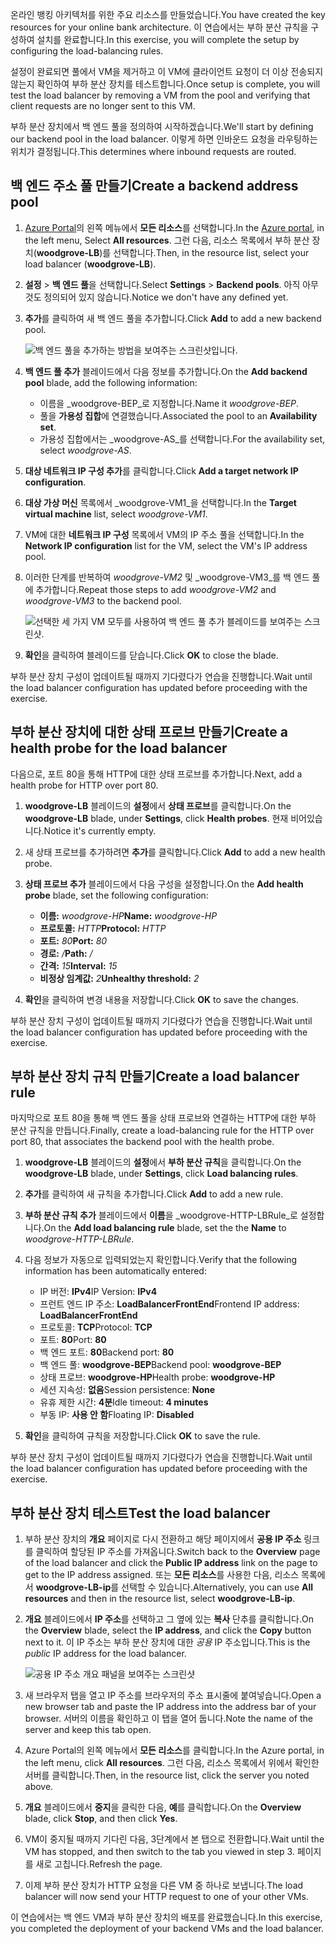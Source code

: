 <span data-ttu-id="d1223-101">온라인 뱅킹 아키텍처를 위한 주요 리소스를 만들었습니다.</span><span class="sxs-lookup"><span data-stu-id="d1223-101">You have created the key resources for your online bank architecture.</span></span> <span data-ttu-id="d1223-102">이 연습에서는 부하 분산 규칙을 구성하여 설치를 완료합니다.</span><span class="sxs-lookup"><span data-stu-id="d1223-102">In this exercise, you will complete the setup by configuring the load-balancing rules.</span></span>

<span data-ttu-id="d1223-103">설정이 완료되면 풀에서 VM을 제거하고 이 VM에 클라이언트 요청이 더 이상 전송되지 않는지 확인하여 부하 분산 장치를 테스트합니다.</span><span class="sxs-lookup"><span data-stu-id="d1223-103">Once setup is complete, you will test the load balancer by removing a VM from the pool and verifying that client requests are no longer sent to this VM.</span></span>

<span data-ttu-id="d1223-104">부하 분산 장치에서 백 엔드 풀을 정의하여 시작하겠습니다.</span><span class="sxs-lookup"><span data-stu-id="d1223-104">We'll start by defining our backend pool in the load balancer.</span></span> <span data-ttu-id="d1223-105">이렇게 하면 인바운드 요청을 라우팅하는 위치가 결정됩니다.</span><span class="sxs-lookup"><span data-stu-id="d1223-105">This determines where inbound requests are routed.</span></span>

## <a name="create-a-backend-address-pool"></a><span data-ttu-id="d1223-106">백 엔드 주소 풀 만들기</span><span class="sxs-lookup"><span data-stu-id="d1223-106">Create a backend address pool</span></span>

1. <span data-ttu-id="d1223-107">[Azure Portal](https://portal.azure.com/learn.docs.microsoft.com?azure-portal=true)의 왼쪽 메뉴에서 **모든 리소스**를 선택합니다.</span><span class="sxs-lookup"><span data-stu-id="d1223-107">In the [Azure portal](https://portal.azure.com/learn.docs.microsoft.com?azure-portal=true), in the left menu, Select **All resources**.</span></span> <span data-ttu-id="d1223-108">그런 다음, 리소스 목록에서 부하 분산 장치(**woodgrove-LB**)를 선택합니다.</span><span class="sxs-lookup"><span data-stu-id="d1223-108">Then, in the resource list, select your load balancer (**woodgrove-LB**).</span></span>

1. <span data-ttu-id="d1223-109">**설정** > **백 엔드 풀**을 선택합니다.</span><span class="sxs-lookup"><span data-stu-id="d1223-109">Select **Settings** > **Backend pools**.</span></span> <span data-ttu-id="d1223-110">아직 아무 것도 정의되어 있지 않습니다.</span><span class="sxs-lookup"><span data-stu-id="d1223-110">Notice we don't have any defined yet.</span></span>

1. <span data-ttu-id="d1223-111">**추가**를 클릭하여 새 백 엔드 풀을 추가합니다.</span><span class="sxs-lookup"><span data-stu-id="d1223-111">Click **Add** to add a new backend pool.</span></span>

    ![백 엔드 풀을 추가하는 방법을 보여주는 스크린샷입니다.](../media/6-backend-pools.png)

1. <span data-ttu-id="d1223-113">**백 엔드 풀 추가** 블레이드에서 다음 정보를 추가합니다.</span><span class="sxs-lookup"><span data-stu-id="d1223-113">On the **Add backend pool** blade, add the following information:</span></span>
    - <span data-ttu-id="d1223-114">이름을 _woodgrove-BEP_로 지정합니다.</span><span class="sxs-lookup"><span data-stu-id="d1223-114">Name it _woodgrove-BEP_.</span></span>
    - <span data-ttu-id="d1223-115">풀을 **가용성 집합**에 연결했습니다.</span><span class="sxs-lookup"><span data-stu-id="d1223-115">Associated the pool to an **Availability set**.</span></span>
    - <span data-ttu-id="d1223-116">가용성 집합에서는 _woodgrove-AS_를 선택합니다.</span><span class="sxs-lookup"><span data-stu-id="d1223-116">For the availability set, select _woodgrove-AS_.</span></span>

1. <span data-ttu-id="d1223-117">**대상 네트워크 IP 구성 추가**를 클릭합니다.</span><span class="sxs-lookup"><span data-stu-id="d1223-117">Click **Add a target network IP configuration**.</span></span>

1. <span data-ttu-id="d1223-118">**대상 가상 머신** 목록에서 _woodgrove-VM1_을 선택합니다.</span><span class="sxs-lookup"><span data-stu-id="d1223-118">In the **Target virtual machine** list, select _woodgrove-VM1_.</span></span>

1. <span data-ttu-id="d1223-119">VM에 대한 **네트워크 IP 구성** 목록에서 VM의 IP 주소 풀을 선택합니다.</span><span class="sxs-lookup"><span data-stu-id="d1223-119">In the **Network IP configuration** list for the VM, select the VM's IP address pool.</span></span>

1. <span data-ttu-id="d1223-120">이러한 단계를 반복하여 _woodgrove-VM2_ 및 _woodgrove-VM3_를 백 엔드 풀에 추가합니다.</span><span class="sxs-lookup"><span data-stu-id="d1223-120">Repeat those steps to add _woodgrove-VM2_ and _woodgrove-VM3_ to the backend pool.</span></span>

    ![선택한 세 가지 VM 모두를 사용하여 백 엔드 풀 추가 블레이드를 보여주는 스크린샷.](../media/6-add-backend-pool.png)

1. <span data-ttu-id="d1223-122">**확인**을 클릭하여 블레이드를 닫습니다.</span><span class="sxs-lookup"><span data-stu-id="d1223-122">Click **OK** to close the blade.</span></span>

<span data-ttu-id="d1223-123">부하 분산 장치 구성이 업데이트될 때까지 기다렸다가 연습을 진행합니다.</span><span class="sxs-lookup"><span data-stu-id="d1223-123">Wait until the load balancer configuration has updated before proceeding with the exercise.</span></span>

## <a name="create-a-health-probe-for-the-load-balancer"></a><span data-ttu-id="d1223-124">부하 분산 장치에 대한 상태 프로브 만들기</span><span class="sxs-lookup"><span data-stu-id="d1223-124">Create a health probe for the load balancer</span></span>

<span data-ttu-id="d1223-125">다음으로, 포트 80을 통해 HTTP에 대한 상태 프로브를 추가합니다.</span><span class="sxs-lookup"><span data-stu-id="d1223-125">Next, add a health probe for HTTP over port 80.</span></span>

1. <span data-ttu-id="d1223-126">**woodgrove-LB** 블레이드의 **설정**에서 **상태 프로브**를 클릭합니다.</span><span class="sxs-lookup"><span data-stu-id="d1223-126">On the **woodgrove-LB** blade, under **Settings**, click **Health probes**.</span></span> <span data-ttu-id="d1223-127">현재 비어있습니다.</span><span class="sxs-lookup"><span data-stu-id="d1223-127">Notice it's currently empty.</span></span>

1. <span data-ttu-id="d1223-128">새 상태 프로브를 추가하려면 **추가**를 클릭합니다.</span><span class="sxs-lookup"><span data-stu-id="d1223-128">Click **Add** to add a new health probe.</span></span>

1. <span data-ttu-id="d1223-129">**상태 프로브 추가** 블레이드에서 다음 구성을 설정합니다.</span><span class="sxs-lookup"><span data-stu-id="d1223-129">On the **Add health probe** blade, set the following configuration:</span></span>
    - <span data-ttu-id="d1223-130">**이름:** _woodgrove-HP_</span><span class="sxs-lookup"><span data-stu-id="d1223-130">**Name:** _woodgrove-HP_</span></span>
    - <span data-ttu-id="d1223-131">**프로토콜:** _HTTP_</span><span class="sxs-lookup"><span data-stu-id="d1223-131">**Protocol:** _HTTP_</span></span>
    - <span data-ttu-id="d1223-132">**포트:** _80_</span><span class="sxs-lookup"><span data-stu-id="d1223-132">**Port:** _80_</span></span>
    - <span data-ttu-id="d1223-133">**경로:** _/_</span><span class="sxs-lookup"><span data-stu-id="d1223-133">**Path:** _/_</span></span>
    - <span data-ttu-id="d1223-134">**간격:** _15_</span><span class="sxs-lookup"><span data-stu-id="d1223-134">**Interval:** _15_</span></span>
    - <span data-ttu-id="d1223-135">**비정상 임계값:** _2_</span><span class="sxs-lookup"><span data-stu-id="d1223-135">**Unhealthy threshold:** _2_</span></span>

1. <span data-ttu-id="d1223-136">**확인**을 클릭하여 변경 내용을 저장합니다.</span><span class="sxs-lookup"><span data-stu-id="d1223-136">Click **OK** to save the changes.</span></span>

<span data-ttu-id="d1223-137">부하 분산 장치 구성이 업데이트될 때까지 기다렸다가 연습을 진행합니다.</span><span class="sxs-lookup"><span data-stu-id="d1223-137">Wait until the load balancer configuration has updated before proceeding with the exercise.</span></span>

## <a name="create-a-load-balancer-rule"></a><span data-ttu-id="d1223-138">부하 분산 장치 규칙 만들기</span><span class="sxs-lookup"><span data-stu-id="d1223-138">Create a load balancer rule</span></span>

<span data-ttu-id="d1223-139">마지막으로 포트 80을 통해 백 엔드 풀을 상태 프로브와 연결하는 HTTP에 대한 부하 분산 규칙을 만듭니다.</span><span class="sxs-lookup"><span data-stu-id="d1223-139">Finally, create a load-balancing rule for the HTTP over port 80, that associates the backend pool with the health probe.</span></span>

1. <span data-ttu-id="d1223-140">**woodgrove-LB** 블레이드의 **설정**에서 **부하 분산 규칙**을 클릭합니다.</span><span class="sxs-lookup"><span data-stu-id="d1223-140">On the **woodgrove-LB** blade, under **Settings**, click **Load balancing rules**.</span></span>

1. <span data-ttu-id="d1223-141">**추가**를 클릭하여 새 규칙을 추가합니다.</span><span class="sxs-lookup"><span data-stu-id="d1223-141">Click **Add** to add a new rule.</span></span>

1. <span data-ttu-id="d1223-142">**부하 분산 규칙 추가** 블레이드에서 **이름**을 _woodgrove-HTTP-LBRule_로 설정합니다.</span><span class="sxs-lookup"><span data-stu-id="d1223-142">On the **Add load balancing rule** blade, set the the **Name** to _woodgrove-HTTP-LBRule_.</span></span>

1. <span data-ttu-id="d1223-143">다음 정보가 자동으로 입력되었는지 확인합니다.</span><span class="sxs-lookup"><span data-stu-id="d1223-143">Verify that the following information has been automatically entered:</span></span>
    - <span data-ttu-id="d1223-144">IP 버전: **IPv4**</span><span class="sxs-lookup"><span data-stu-id="d1223-144">IP Version: **IPv4**</span></span>
    - <span data-ttu-id="d1223-145">프런트 엔드 IP 주소: **LoadBalancerFrontEnd**</span><span class="sxs-lookup"><span data-stu-id="d1223-145">Frontend IP address: **LoadBalancerFrontEnd**</span></span>
    - <span data-ttu-id="d1223-146">프로토콜: **TCP**</span><span class="sxs-lookup"><span data-stu-id="d1223-146">Protocol: **TCP**</span></span>
    - <span data-ttu-id="d1223-147">포트: **80**</span><span class="sxs-lookup"><span data-stu-id="d1223-147">Port: **80**</span></span>
    - <span data-ttu-id="d1223-148">백 엔드 포트: **80**</span><span class="sxs-lookup"><span data-stu-id="d1223-148">Backend port: **80**</span></span>
    - <span data-ttu-id="d1223-149">백 엔드 풀: **woodgrove-BEP**</span><span class="sxs-lookup"><span data-stu-id="d1223-149">Backend pool: **woodgrove-BEP**</span></span>
    - <span data-ttu-id="d1223-150">상태 프로브: **woodgrove-HP**</span><span class="sxs-lookup"><span data-stu-id="d1223-150">Health probe: **woodgrove-HP**</span></span>
    - <span data-ttu-id="d1223-151">세션 지속성: **없음**</span><span class="sxs-lookup"><span data-stu-id="d1223-151">Session persistence: **None**</span></span>
    - <span data-ttu-id="d1223-152">유휴 제한 시간: **4분**</span><span class="sxs-lookup"><span data-stu-id="d1223-152">Idle timeout: **4 minutes**</span></span>
    - <span data-ttu-id="d1223-153">부동 IP: **사용 안 함**</span><span class="sxs-lookup"><span data-stu-id="d1223-153">Floating IP: **Disabled**</span></span>

1. <span data-ttu-id="d1223-154">**확인**을 클릭하여 규칙을 저장합니다.</span><span class="sxs-lookup"><span data-stu-id="d1223-154">Click **OK** to save the rule.</span></span>

<span data-ttu-id="d1223-155">부하 분산 장치 구성이 업데이트될 때까지 기다렸다가 연습을 진행합니다.</span><span class="sxs-lookup"><span data-stu-id="d1223-155">Wait until the load balancer configuration has updated before proceeding with the exercise.</span></span>

## <a name="test-the-load-balancer"></a><span data-ttu-id="d1223-156">부하 분산 장치 테스트</span><span class="sxs-lookup"><span data-stu-id="d1223-156">Test the load balancer</span></span>

1. <span data-ttu-id="d1223-157">부하 분산 장치의 **개요** 페이지로 다시 전환하고 해당 페이지에서 **공용 IP 주소** 링크를 클릭하여 할당된 IP 주소를 가져옵니다.</span><span class="sxs-lookup"><span data-stu-id="d1223-157">Switch back to the **Overview** page of the load balancer and click the **Public IP address** link on the page to get to the IP address assigned.</span></span> <span data-ttu-id="d1223-158">또는 **모든 리소스**를 사용한 다음, 리소스 목록에서 **woodgrove-LB-ip**를 선택할 수 있습니다.</span><span class="sxs-lookup"><span data-stu-id="d1223-158">Alternatively, you can use **All resources** and then in the resource list, select **woodgrove-LB-ip**.</span></span>

1. <span data-ttu-id="d1223-159">**개요** 블레이드에서 **IP 주소**를 선택하고 그 옆에 있는 **복사** 단추를 클릭합니다.</span><span class="sxs-lookup"><span data-stu-id="d1223-159">On the **Overview** blade, select the **IP address**, and click the **Copy** button next to it.</span></span> <span data-ttu-id="d1223-160">이 IP 주소는 부하 분산 장치에 대한 _공용_ IP 주소입니다.</span><span class="sxs-lookup"><span data-stu-id="d1223-160">This is the _public_ IP address for the load balancer.</span></span>

    ![공용 IP 주소 개요 패널을 보여주는 스크린샷](../media/6-public-ip.png)

1. <span data-ttu-id="d1223-162">새 브라우저 탭을 열고 IP 주소를 브라우저의 주소 표시줄에 붙여넣습니다.</span><span class="sxs-lookup"><span data-stu-id="d1223-162">Open a new browser tab and paste the IP address into the address bar of your browser.</span></span> <span data-ttu-id="d1223-163">서버의 이름을 확인하고 이 탭을 열어 둡니다.</span><span class="sxs-lookup"><span data-stu-id="d1223-163">Note the name of the server and keep this tab open.</span></span>

1. <span data-ttu-id="d1223-164">Azure Portal의 왼쪽 메뉴에서 **모든 리소스**를 클릭합니다.</span><span class="sxs-lookup"><span data-stu-id="d1223-164">In the Azure portal, in the left menu, click **All resources**.</span></span> <span data-ttu-id="d1223-165">그런 다음, 리소스 목록에서 위에서 확인한 서버를 클릭합니다.</span><span class="sxs-lookup"><span data-stu-id="d1223-165">Then, in the resource list, click the server you noted above.</span></span>

1. <span data-ttu-id="d1223-166">**개요** 블레이드에서 **중지**을 클릭한 다음, **예**를 클릭합니다.</span><span class="sxs-lookup"><span data-stu-id="d1223-166">On the **Overview** blade, click **Stop**, and then click **Yes**.</span></span>

1. <span data-ttu-id="d1223-167">VM이 중지될 때까지 기다린 다음, 3단계에서 본 탭으로 전환합니다.</span><span class="sxs-lookup"><span data-stu-id="d1223-167">Wait until the VM has stopped, and then switch to the tab you viewed in step 3.</span></span> <span data-ttu-id="d1223-168">페이지를 새로 고칩니다.</span><span class="sxs-lookup"><span data-stu-id="d1223-168">Refresh the page.</span></span>

1. <span data-ttu-id="d1223-169">이제 부하 분산 장치가 HTTP 요청을 다른 VM 중 하나로 보냅니다.</span><span class="sxs-lookup"><span data-stu-id="d1223-169">The load balancer will now send your HTTP request to one of your other VMs.</span></span>

<span data-ttu-id="d1223-170">이 연습에서는 백 엔드 VM과 부하 분산 장치의 배포를 완료했습니다.</span><span class="sxs-lookup"><span data-stu-id="d1223-170">In this exercise, you completed the deployment of your backend VMs and the load balancer.</span></span>
